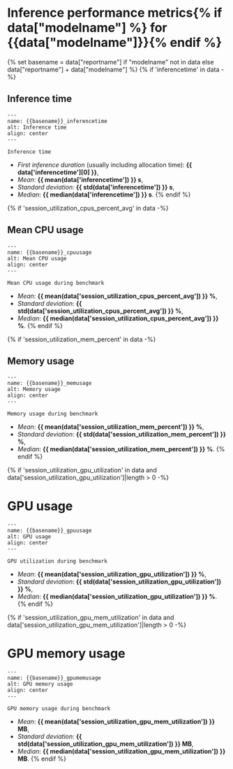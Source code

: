 # Inference performance metrics{% if data["modelname"] %} for {{data["modelname"]}}{% endif %}

{% set basename = data["reportname"] if "modelname" not in data else data["reportname"] + data["modelname"] %}
{% if 'inferencetime' in data -%}
## Inference time

```{figure} {{data["inferencetimepath"]}}
---
name: {{basename}}_inferencetime
alt: Inference time
align: center
---

Inference time
```

* *First inference duration* (usually including allocation time): **{{ data['inferencetime'][0] }}**,
* *Mean*: **{{ mean(data['inferencetime']) }} s**,
* *Standard deviation*: **{{ std(data['inferencetime']) }} s**,
* *Median*: **{{ median(data['inferencetime']) }} s**.
{% endif %}

{% if 'session_utilization_cpus_percent_avg' in data -%}
## Mean CPU usage

```{figure} {{data["cpuusagepath"]}}
---
name: {{basename}}_cpuusage
alt: Mean CPU usage
align: center
---

Mean CPU usage during benchmark
```

* *Mean*: **{{ mean(data['session_utilization_cpus_percent_avg']) }} %**,
* *Standard deviation*: **{{ std(data['session_utilization_cpus_percent_avg']) }} %**,
* *Median*: **{{ median(data['session_utilization_cpus_percent_avg']) }} %**.
{% endif %}

{% if 'session_utilization_mem_percent' in data -%}
## Memory usage

```{figure} {{data["memusagepath"]}}
---
name: {{basename}}_memusage
alt: Memory usage
align: center
---

Memory usage during benchmark
```

* *Mean*: **{{ mean(data['session_utilization_mem_percent']) }} %**,
* *Standard deviation*: **{{ std(data['session_utilization_mem_percent']) }} %**,
* *Median*: **{{ median(data['session_utilization_mem_percent']) }} %**.
{% endif %}

{% if 'session_utilization_gpu_utilization' in data and data['session_utilization_gpu_utilization']|length > 0 -%}
# GPU usage

```{figure} {{data["gpuusagepath"]}}
---
name: {{basename}}_gpuusage
alt: GPU usage
align: center
---

GPU utilization during benchmark
```

* *Mean*: **{{ mean(data['session_utilization_gpu_utilization']) }} %**,
* *Standard deviation*: **{{ std(data['session_utilization_gpu_utilization']) }} %**,
* *Median*: **{{ median(data['session_utilization_gpu_utilization']) }} %**.
{% endif %}

{% if 'session_utilization_gpu_mem_utilization' in data and data['session_utilization_gpu_mem_utilization']|length > 0 -%}
# GPU memory usage

```{figure} {{data["gpumemusagepath"]}}
---
name: {{basename}}_gpumemusage
alt: GPU memory usage
align: center
---

GPU memory usage during benchmark
```

* *Mean*: **{{ mean(data['session_utilization_gpu_mem_utilization']) }} MB**,
* *Standard deviation*: **{{ std(data['session_utilization_gpu_mem_utilization']) }} MB**,
* *Median*: **{{ median(data['session_utilization_gpu_mem_utilization']) }} MB**.
{% endif %}

